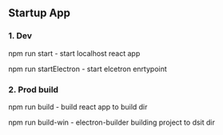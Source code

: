 ## Startup App
### 1. Dev 
  
npm run start - start localhost react app

npm run startElectron - start elcetron enrtypoint

### 2. Prod build 

npm run build - build react app to build dir

npm run build-win - electron-builder building project to dsit dir

